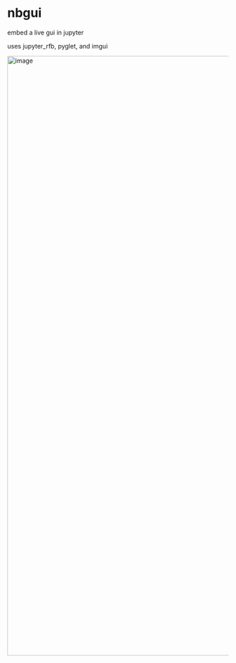 # nbgui
embed a live gui in jupyter

uses jupyter_rfb, pyglet, and imgui

<img width="1363" alt="image" src="https://github.com/user-attachments/assets/66d84dd1-d532-44c0-9888-67cca04906ed">
